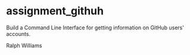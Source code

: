 # assignment_githuh
Build a Command Line Interface for getting information on GitHub users' accounts.

Ralph Williams
